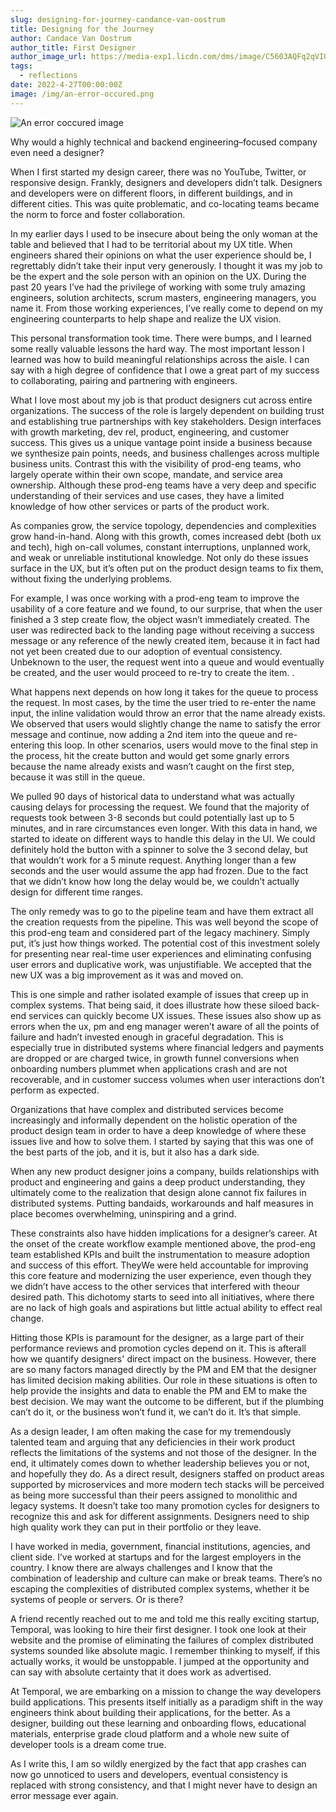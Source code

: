 ```yaml
---
slug: designing-for-journey-candance-van-oostrum
title: Designing for the Journey
author: Candace Van Oostrum
author_title: First Designer
author_image_url: https://media-exp1.licdn.com/dms/image/C5603AQFq2qVIOpFU5Q/profile-displayphoto-shrink_200_200/0/1611000515802?e=1656547200&v=beta&t=xu184mRNVPc1qHTvHoZ3LE_udGzYG5_l2GtXf34kiD0
tags:
  - reflections
date: 2022-4-27T00:00:00Z
image: /img/an-error-occured.png
---
```


![An error coccured image](/img/an-error-occured.png)

<!-- truncate -->

Why would a highly technical and backend engineering–focused company even need a designer?

When I first started my design career, there was no YouTube, Twitter, or responsive design. Frankly, designers and developers didn’t talk. Designers and developers were on different floors, in different buildings, and in different cities. This was quite problematic, and co-locating teams became the norm to force and foster collaboration.

In my earlier days I used to be insecure about being the only woman at the table and believed that I had to be territorial about my UX title. When engineers shared their opinions on what the user experience should be, I regrettably didn’t take their input very generously. I thought it was my job to be the expert and the sole person with an opinion on the UX.  During the past 20 years I’ve had the privilege of working with some truly amazing engineers, solution architects, scrum masters, engineering managers, you name it. From those working experiences, I’ve really come to depend on my engineering counterparts to help shape and realize the UX vision.

This personal transformation took time. There were bumps, and I learned some really valuable lessons the hard way. The most important lesson I learned was how to build meaningful relationships across the aisle. I can say with a high degree of confidence that I owe a great part of my success to collaborating, pairing and partnering with engineers.  

What I love most about my job is that product designers cut across entire organizations. The success of the role is largely dependent on building trust and establishing true partnerships with key stakeholders. Design interfaces with growth marketing, dev rel, product, engineering, and customer success. This gives us a unique vantage point inside a business because we synthesize pain points, needs, and business challenges across multiple business units. Contrast this with the visibility of prod-eng teams, who largely operate within their own scope, mandate, and service area ownership. Although these prod-eng teams have a very deep and specific understanding of their services and use cases, they have a limited knowledge of how other services or parts of the product work.

As companies grow, the service topology, dependencies and complexities grow hand-in-hand. Along with this growth, comes increased debt (both ux and tech), high on-call volumes, constant interruptions, unplanned work, and weak or unreliable institutional knowledge. Not only do these issues surface in the UX, but it’s often put on the product design teams to fix them, without fixing the underlying problems.

For example, I was once working with a prod-eng team to improve the usability of a core feature and we found, to our surprise, that when the user finished a 3 step create flow, the object wasn’t immediately created. The user was redirected back to the landing page without receiving a success message or any reference of the newly created item, because it in fact had not yet been created due to our adoption of eventual consistency. Unbeknown to the user, the request went into a queue and would eventually be created, and the user would proceed to re-try to create the item. .

What happens next depends on how long it takes for the queue to process the request. In most cases, by the time the user tried to re-enter the name input, the inline validation would throw an error that the name already exists. We observed that users would slightly change the name to satisfy the error message and continue, now adding a 2nd item into the queue and re-entering this loop. In other scenarios, users would move to the final step in the process, hit the create button and would get some gnarly errors because the name already exists and wasn’t caught on the first step, because it was still in the queue.

We pulled 90 days of historical data to understand what was actually causing delays for processing the request. We found that the majority of requests took between 3-8 seconds but could potentially last up to 5 minutes, and in rare circumstances even longer. With this data in hand, we started to ideate on different ways to handle this delay in the UI. We could definitely hold the button with a spinner to solve the 3 second delay, but that wouldn’t work for a 5 minute request. Anything longer than a few seconds and the user would assume the app had frozen. Due to the fact that we didn’t know how long the delay would be, we couldn’t actually design for different time ranges.

The only remedy was to go to the pipeline team and have them extract all the creation requests from the pipeline. This was well beyond the scope of this prod-eng team and considered part of the legacy machinery. Simply put, it’s just how things worked. The potential cost of this investment solely for presenting near real-time user experiences and eliminating confusing user errors and duplicative work, was unjustifiable. We accepted that the new UX was a big improvement as it was and moved on.

This is one simple and rather isolated example of issues that creep up in complex systems. That being said, it does illustrate how these siloed back-end services can quickly become UX issues. These issues also show up as errors when the ux, pm and eng manager weren’t aware of all the points of failure and hadn’t invested enough in graceful degradation. This is especially true in distributed systems where financial ledgers and payments are dropped or are charged twice, in growth funnel conversions when onboarding numbers plummet when applications crash and are not recoverable, and in customer success volumes when user interactions don’t perform as expected.

Organizations that have complex and distributed services become increasingly and informally dependent on the holistic operation of the product design team in order to have a deep knowledge of where these issues live and how to solve them. I started by saying that this was one of the best parts of the job, and it is, but it also has a dark side.

When any new product designer joins a company, builds relationships with product and engineering and gains a deep product understanding, they ultimately come to the realization that design alone cannot fix failures in distributed systems. Putting bandaids, workarounds and half measures in place becomes overwhelming, uninspiring and a grind.

These constraints also have hidden implications for a designer’s career. At the onset of the create workflow example mentioned above, the prod-eng team established KPIs and built the instrumentation to measure adoption and success of this effort. TheyWe were held accountable for improving this core feature and modernizing the user experience, even though they we didn’t have access to the other services that interfered with theour desired path. This dichotomy starts to seed into all initiatives, where there are no lack of high goals and aspirations but little actual ability to effect real change.

Hitting those KPIs is paramount for the designer, as a large part of their performance reviews and promotion cycles depend on it. This is afterall how we quantify designers' direct impact on the business. However, there are so many factors managed directly by the PM and EM that the designer has limited decision making abilities. Our role in these situations is often to help provide the insights and data to enable the PM and EM to make the best decision. We may want the outcome to be different, but if the plumbing can’t do it, or the business won’t fund it, we can’t do it. It’s that simple.

As a design leader, I am often making the case for my tremendously talented team and arguing that any deficiencies in their work product reflects the limitations of the systems and not those of  the designer. In the end, it ultimately comes down to whether leadership believes you or not, and hopefully they do. As a direct result, designers staffed on product areas supported by microservices and more modern tech stacks will be perceived as being more successful than their peers assigned to monolithic and legacy systems. It doesn’t take too many promotion cycles for designers to recognize this and ask for different assignments. Designers need to ship high quality work they can put in their portfolio or they leave.

I have worked in media, government, financial institutions, agencies, and client side. I’ve worked at startups and for the largest employers in the country. I know there are always challenges and I know that the combination of leadership and culture can make or break teams. There’s no escaping the complexities of distributed complex systems, whether it be systems of people or servers. Or is there?

A friend recently reached out to me and told me this really exciting startup, Temporal, was looking to hire their first designer. I took one look at their website and the promise of eliminating the failures of complex distributed systems sounded like absolute magic. I remember thinking to myself, if this actually works, it would be unstoppable. I jumped at the opportunity and can say with absolute certainty that it does work as advertised.

At Temporal, we are embarking on a mission to change the way developers build applications. This presents itself initially as a paradigm shift in the way engineers think about building their applications, for the better. As a designer, building out these learning and onboarding flows, educational materials, enterprise grade cloud platform and a whole new suite of developer tools is a dream come true.

As I write this, I am so wildly energized by the fact that app crashes can now go unnoticed to users and developers, eventual consistency is replaced with strong consistency, and that I might never have to design an error message ever again. 
